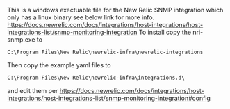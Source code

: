 This is a windows exectuable file for the New Relic SNMP integration which only has a linux binary see below link for more info.
https://docs.newrelic.com/docs/integrations/host-integrations/host-integrations-list/snmp-monitoring-integration
To install copy the nri-snmp.exe to 

`C:\Program Files\New Relic\newrelic-infra\newrelic-integrations`

Then copy the example yaml files to 

`C:\Program Files\New Relic\newrelic-infra\integrations.d\`

and edit them per https://docs.newrelic.com/docs/integrations/host-integrations/host-integrations-list/snmp-monitoring-integration#config
